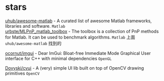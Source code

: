 # stars

[uhub/awesome-matlab](https://github.com/uhub/awesome-matlab) - A curated list of awesome Matlab frameworks, libraries and software. `Matlab`   
[urbste/MLPnP_matlab_toolbox](https://github.com/urbste/MLPnP_matlab_toolbox) - The toolbox is a collection of PnP methods for Matlab. It can be used to benchmark algorithms. `Matlab` 上面 `uhub/awesome-matlab` 找到的  

[ocornut/imgui](https://github.com/ocornut/imgui) - Dear ImGui: Bloat-free Immediate Mode Graphical User interface for C++ with minimal dependencies `OpenGL`  

[Dovyski/cvui](https://github.com/Dovyski/cvui) - A (very) simple UI lib built on top of OpenCV drawing primitives `OpenCV`  


